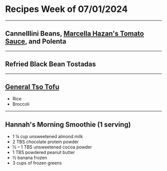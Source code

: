 # Recipes Week of 07/01/2024

---

## Cannelllini Beans, [Marcella Hazan's Tomato Sauce](./MarcellaHazanTomatoSauce.md), and Polenta

---

## Refried Black Bean Tostadas

---

## [General Tso Tofu](https://minimalistbaker.com/general-tsos-tofu/)
- Rice
- Broccoli

---


## Hannah's Morning Smoothie (1 serving)

- 1 ¼ cup unsweetened almond milk
- 2 TBS chocolate protein powder
- ½ – 1 TBS unsweetened cocoa powder
- 1 TBS powdered peanut butter
- ½ banana frozen
- 3 cups of frozen greens